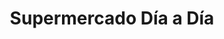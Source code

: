 ---
title: "Supermercado Día a Día"
url: /caracas/supermercado-dia-a-dia-avenida-principal-de-propatria/
shop: supermercado
---